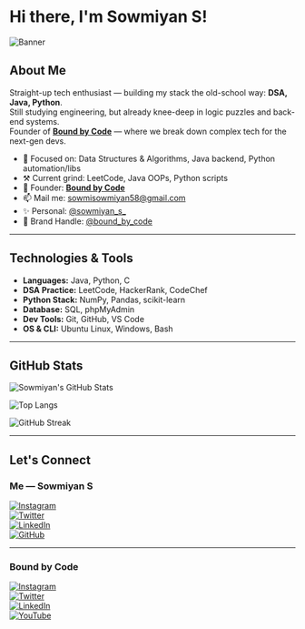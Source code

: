 # Hi there, I'm Sowmiyan S!  
![Banner](https://github.com/SOWMIYAN-S/SOWMIYAN-S/blob/main/Sowmiyan%20S_20250529_163008_0001.gif)

## About Me

Straight-up tech enthusiast — building my stack the old-school way: **DSA, Java, Python**.  
Still studying engineering, but already knee-deep in logic puzzles and back-end systems.  
Founder of [**Bound by Code**](https://instagram.com/bound_by_code) — where we break down complex tech for the next-gen devs.

- 🌱 Focused on: Data Structures & Algorithms, Java backend, Python automation/libs  
- ⚒️ Current grind: LeetCode, Java OOPs, Python scripts  
- 💼 Founder: [**Bound by Code**](https://github.com/bound-by-code)  
- 📫 Mail me: [sowmisowmiyan58@gmail.com](mailto:sowmisowmiyan58@gmail.com)  
- ✨ Personal: [@sowmiyan_s_](https://instagram.com/sowmiyan_s_)  
- 🔗 Brand Handle: [@bound_by_code](https://instagram.com/bound_by_code)  

---

## Technologies & Tools

- **Languages:** Java, Python, C  
- **DSA Practice:** LeetCode, HackerRank, CodeChef  
- **Python Stack:** NumPy, Pandas, scikit-learn  
- **Database:** SQL, phpMyAdmin  
- **Dev Tools:** Git, GitHub, VS Code  
- **OS & CLI:** Ubuntu Linux, Windows, Bash  

---

## GitHub Stats

![Sowmiyan's GitHub Stats](https://github-readme-stats.vercel.app/api?username=sowmiyan-s&show_icons=true&theme=radical)

![Top Langs](https://github-readme-stats.vercel.app/api/top-langs/?username=sowmiyan-s&layout=compact&theme=radical)

![GitHub Streak](https://github-readme-streak-stats.herokuapp.com/?user=sowmiyan-s&theme=radical)

---

## Let's Connect

### Me — Sowmiyan S

[![Instagram](https://img.shields.io/badge/-@sowmiyan__s__-E4405F?logo=instagram&logoColor=white&style=for-the-badge)](https://instagram.com/sowmiyan_s_)  
[![Twitter](https://img.shields.io/badge/-@sowmiyan__s__-1DA1F2?logo=twitter&logoColor=white&style=for-the-badge)](https://twitter.com/sowmiyan_s)  
[![LinkedIn](https://img.shields.io/badge/-Sowmiyan%20S-0077B5?logo=linkedin&logoColor=white&style=for-the-badge)](https://www.linkedin.com/in/sowmiyan-s)  
[![GitHub](https://img.shields.io/badge/-sowmiyan--s-181717?logo=github&logoColor=white&style=for-the-badge)](https://github.com/sowmiyan-s)  

---

### Bound by Code

[![Instagram](https://img.shields.io/badge/-@bound__by__code-E4405F?logo=instagram&logoColor=white&style=for-the-badge)](https://instagram.com/bound_by_code)  
[![Twitter](https://img.shields.io/badge/-@bound__by__code-1DA1F2?logo=twitter&logoColor=white&style=for-the-badge)](https://twitter.com/bound_by_code)  
[![LinkedIn](https://img.shields.io/badge/-Bound%20by%20Code-0077B5?logo=linkedin&logoColor=white&style=for-the-badge)](https://www.linkedin.com/in/bound-by-code)  
[![YouTube](https://img.shields.io/badge/-Bound%20by%20Code-FF0000?logo=youtube&logoColor=white&style=for-the-badge)](https://www.youtube.com/@bound_by_code)
